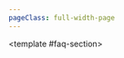```yaml
---
pageClass: full-width-page
---
```

<!-- 页面：挖矿 -->
<script setup>
  // 1. 导入自动生成的索引文件
import { ref } from 'vue';
import { dataMap } from '../../.vitepress/theme/data-index.js';
import MiningFAQ from '@/text/mining-faq.md';

// 定义所有表格的信息，用于循环创建内容和导航
const tables = [
  // {
  //   id: 'scrap-durability-toughness-table',
  //   title: '废料&耐用性&韧性',
  //   data: dataMap['废料&耐用性&韧性']
  // },
  // {
  //   id: 'ore-table',
  //   title: '矿石',
  //   data: dataMap['矿石']
  // },
  // {
  //   id: 'mine1-normal-upgrades-table',
  //   title: '矿1常规升级',
  //   data: dataMap['矿1常规升级']
  // },
  // {
  //   id: 'mine1-crystal-upgrades-table',
  //   title: '矿1绿水晶升级',
  //   data: dataMap['矿1绿水晶升级']
  // },

  // {
  //   id: 'ingot-table',         // 用作锚点的唯一ID
  //   title: '锭',    // 表格的标题
  //   data: dataMap['锭'],           // 绑定的数据
  // },
  // {
  //   id: 'rareearth-table',
  //   title: '稀土',
  //   data: dataMap['稀土'],
  // },
  // {
  //   id: 'gas-smoke-table',
  //   title: '气体与烟雾',
  //   data: dataMap['气体与烟雾']
  // },
  // {
  //   id: 'gas-normal-upgrades-table',
  //   title: '气态常规升级',
  //   data: dataMap['气态常规升级']
  // },
  // {
  //   id: 'gas-crystal-upgrades-table',
  //   title: '气态水晶升级',
  //   data: dataMap['气态水晶升级']
  // },
  {
    id: 'modules-mining-upgrade-table',
    title: '升级',
    data: dataMap['modules/mining/upgrade']
  },
  {
    id: 'modules-mining-upgrade2-table',
    title: '升级-气态',
    data: dataMap['modules/mining/upgrade2']
  },
  {
    id: 'modules-mining-upgradePrestige-table',
    title: '声望升级',
    data: dataMap['modules/mining/upgradePrestige']
  },
  // {
  //   id: 'modules-mining-upgradePremium-table',
  //   title: '高级升级',
  //   data: dataMap['modules/mining/upgradePremium']
  // },
  {
    id: 'modules-mining-relic-table',
    title: '圣遗物',
    data: dataMap['modules/mining/relic']
  },
  {
    id: 'modules-mining-ore-table',
    title: '矿石',
    data: dataMap['modules/mining/ore']
  },
  {
    id: 'modules-mining-enhancement-table',
    title: '锭增强',
    data: dataMap['modules/mining/enhancement']
  },
  // {
  //   id: 'modules-mining-card-table',
  //   title: '卡牌',
  //   data: dataMap['modules/mining/card']
  // },
  // {
  //   id: 'modules-mining-beacon-table',
  //   title: '信标',
  //   data: dataMap['modules/mining/beacon']
  // },
  // {
  //   id: 'modules-mining-achievement-table',
  //   title: '成就',
  //   data: dataMap['modules/mining/achievement']
  // },
];


// 2. 创建一个 ref 来存储当前活动（展开）的表格 ID
const activeTableId = ref('');
// 可选：设置默认打开的表格
// const activeTableId = ref('modules-horde-upgradePrestige-table');

// 3. 创建一个处理 toggle 事件的函数
const handleToggle = (tableId) => {
  // 如果点击的已经是打开的表格，则关闭它（将其 ID 设为空）
  // 否则，就打开被点击的表格
  activeTableId.value = activeTableId.value === tableId ? '' : tableId;
};

// 计算函数
/**
 * 定义“锭”成本的计算逻辑
 * @param {number} level - 用户输入的等级
 * @returns {number} - 计算出的所需锭数
 */
function calculateIngotCost(level) {
  if (level <= 0) return 0;
  const rate = 3/3.386;
  let totalSum = 0;
  let currentTermValue = 10;
  for (let i = 0; i < level; i++) {
    const ceiledTerm = Math.ceil(currentTermValue);//向上取整
    totalSum += ceiledTerm;
    currentTermValue *= 1+rate;
  }
  return totalSum;
}

</script>

<!-- 21. 使用自定义布局组件 -->
<TwoSectionsLayout>
  <!-- 2. 向 "data-section" 插槽中填充内容 -->
  <template #data-section>
    <!-- <div v-for="tableInfo in tables" :key="tableInfo.id">
      <h3 :id="tableInfo.id">{{ tableInfo.title }}</h3> -->
      <!-- <DynamicTable :data="tableInfo.data"> -->
      <!-- 动态表格，可添加注释或计算器等额外内容 -->
        <!-- 稀土表格注释 -->
        <template #notes>
          <div v-if="tableInfo.id === 'rareearth-table'">
            <ul>
              <li>注：x为当前层数</li>
              <li>击碎时，获得2倍稀土，保持1秒击碎1次相当于+14.2层效率</li>
            </ul>
          </div>
          <!-- 锭表格的注释和计算器 -->
          <div v-if="tableInfo.id === 'ingot-table'">
            <Calculator
              title="锭增强所需总数量"
              input-label="目标等级:"
              placeholder="例如: 5"
              result-prefix="预计需要"
              result-suffix="个锭"
              :calculation-fn="calculateIngotCost"
            />
            <ul style="margin-top: 1rem;">
              <li>注：计算针对水晶强化点满的情况</li>
            </ul>
          </div>
        </template>
      </DynamicTable>
    </div>
  </template>

  <!-- 3. 向 "faq-section" 插槽中填充内容 -->
  <template #faq-section>
    <MiningFAQ />
  </template>

</TwoSectionsLayout>

